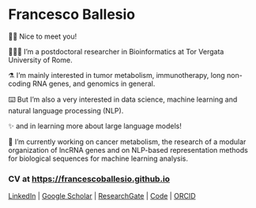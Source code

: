 Francesco Ballesio
==============

[//]: # (To generate the index.html file: asciidoctor -a docinfo=shared index.adoc)
[//]: # (Docinfo is a feature of AsciiDoc that allows you to insert custom content into the head, header, or footer of the output document.)
[//]: # (For the icons: https://fontawesome.com/v4/icons/)
[//]: # (NOT USED. To generate the index.html file: pandoc -f markdown --standalone --metadata title="Andrea Guarracino CV" --variable=title="" --css=style.css --output=index.html README.md)

👋🏻 Nice to meet you!

👨🏻‍💻 I’m a postdoctoral researcher in Bioinformatics at Tor Vergata University of Rome.

⚗️ I’m mainly interested in tumor metabolism, immunotherapy, long non-coding RNA genes, and genomics in general.

⌨️ But I’m also a very interested in data science, machine learning and natural language processing (NLP).

✨ and in learning more about large language models!

🧬 I’m currently working on cancer metabolism, the research of a modular organization of lncRNA genes and on NLP-based representation methods for biological sequences for machine learning analysis.

### CV at https://francescoballesio.github.io


<!-- 
<a href="https://doi.org/10.1038/s41586-023-05976-y">
    <img src="images/AcrocentricPangenomeGraph.png" alt="Guarracino et al., 2023, Nature" style="width: 484px;"/>
</a>

<a href="https://doi.org/10.1093/bioinformatics/btac308">
    <img src="images/ODGIUnderstandingPangenomeGraphs.jpeg" alt="Guarracino et al., 2022, Bioinformatics" style="width: 303px;"/>
</a>
 -->

[LinkedIn](https://www.linkedin.com/in/francesco-ballesio) | [Google Scholar](https://scholar.google.it/citations?user=UnndWJwAAAAJ&hl=en&oi=ao) | [ResearchGate](https://www.researchgate.net/profile/Francesco-Ballesio) | [Code](https://github.com/francescoballesio) | [ORCID](https://orcid.org/0000-0002-5892-5490)
